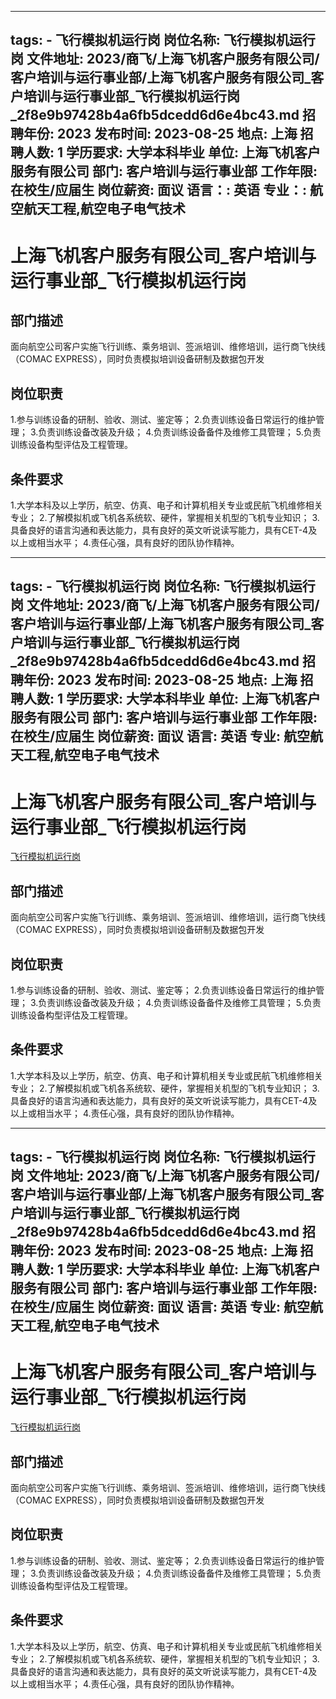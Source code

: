 
---
tags:
    - 飞行模拟机运行岗
岗位名称: 飞行模拟机运行岗
文件地址: 2023/商飞/上海飞机客户服务有限公司/客户培训与运行事业部/上海飞机客户服务有限公司_客户培训与运行事业部_飞行模拟机运行岗_2f8e9b97428b4a6fb5dcedd6d6e4bc43.md
招聘年份: 2023
发布时间: 2023-08-25
地点: 上海
招聘人数: 1
学历要求: 大学本科毕业
单位: 上海飞机客户服务有限公司
部门: 客户培训与运行事业部
工作年限: 在校生/应届生
岗位薪资: 面议
语言：: 英语
专业：: 航空航天工程,航空电子电气技术
---

# 上海飞机客户服务有限公司_客户培训与运行事业部_飞行模拟机运行岗

## 部门描述

面向航空公司客户实施飞行训练、乘务培训、签派培训、维修培训，运行商飞快线（COMAC EXPRESS），同时负责模拟培训设备研制及数据包开发

## 岗位职责

1.参与训练设备的研制、验收、测试、鉴定等；
 2.负责训练设备日常运行的维护管理；
 3.负责训练设备改装及升级；
 4.负责训练设备备件及维修工具管理；
 5.负责训练设备构型评估及工程管理。

 ## 条件要求

1.大学本科及以上学历，航空、仿真、电子和计算机相关专业或民航飞机维修相关专业；
 2.了解模拟机或飞机各系统软、硬件，掌握相关机型的飞机专业知识；
 3.具备良好的语言沟通和表达能力，具有良好的英文听说读写能力，具有CET-4及以上或相当水平；
 4.责任心强，具有良好的团队协作精神。

---
tags:
    - 飞行模拟机运行岗
岗位名称: 飞行模拟机运行岗
文件地址: 2023/商飞/上海飞机客户服务有限公司/客户培训与运行事业部/上海飞机客户服务有限公司_客户培训与运行事业部_飞行模拟机运行岗_2f8e9b97428b4a6fb5dcedd6d6e4bc43.md
招聘年份: 2023
发布时间: 2023-08-25
地点: 上海
招聘人数: 1
学历要求: 大学本科毕业
单位: 上海飞机客户服务有限公司
部门: 客户培训与运行事业部
工作年限: 在校生/应届生
岗位薪资: 面议
语言: 英语
专业: 航空航天工程,航空电子电气技术
---

# 上海飞机客户服务有限公司_客户培训与运行事业部_飞行模拟机运行岗

[飞行模拟机运行岗](http://zhaopin.comac.cc/zp/ct/out/position/positionDetail?planid=2f8e9b97428b4a6fb5dcedd6d6e4bc43)

## 部门描述

面向航空公司客户实施飞行训练、乘务培训、签派培训、维修培训，运行商飞快线（COMAC EXPRESS），同时负责模拟培训设备研制及数据包开发

## 岗位职责

1.参与训练设备的研制、验收、测试、鉴定等；
 2.负责训练设备日常运行的维护管理；
 3.负责训练设备改装及升级；
 4.负责训练设备备件及维修工具管理；
 5.负责训练设备构型评估及工程管理。

 ## 条件要求

1.大学本科及以上学历，航空、仿真、电子和计算机相关专业或民航飞机维修相关专业；
 2.了解模拟机或飞机各系统软、硬件，掌握相关机型的飞机专业知识；
 3.具备良好的语言沟通和表达能力，具有良好的英文听说读写能力，具有CET-4及以上或相当水平；
 4.责任心强，具有良好的团队协作精神。

---
tags:
    - 飞行模拟机运行岗
岗位名称: 飞行模拟机运行岗
文件地址: 2023/商飞/上海飞机客户服务有限公司/客户培训与运行事业部/上海飞机客户服务有限公司_客户培训与运行事业部_飞行模拟机运行岗_2f8e9b97428b4a6fb5dcedd6d6e4bc43.md
招聘年份: 2023
发布时间: 2023-08-25
地点: 上海
招聘人数: 1
学历要求: 大学本科毕业
单位: 上海飞机客户服务有限公司
部门: 客户培训与运行事业部
工作年限: 在校生/应届生
岗位薪资: 面议
语言: 英语
专业: 航空航天工程,航空电子电气技术
---

# 上海飞机客户服务有限公司_客户培训与运行事业部_飞行模拟机运行岗

[飞行模拟机运行岗](http://zhaopin.comac.cc/zp/ct/out/position/positionDetail?planid=2f8e9b97428b4a6fb5dcedd6d6e4bc43)


## 部门描述

面向航空公司客户实施飞行训练、乘务培训、签派培训、维修培训，运行商飞快线（COMAC EXPRESS），同时负责模拟培训设备研制及数据包开发

## 岗位职责

1.参与训练设备的研制、验收、测试、鉴定等；
 2.负责训练设备日常运行的维护管理；
 3.负责训练设备改装及升级；
 4.负责训练设备备件及维修工具管理；
 5.负责训练设备构型评估及工程管理。

 ## 条件要求

1.大学本科及以上学历，航空、仿真、电子和计算机相关专业或民航飞机维修相关专业；
 2.了解模拟机或飞机各系统软、硬件，掌握相关机型的飞机专业知识；
 3.具备良好的语言沟通和表达能力，具有良好的英文听说读写能力，具有CET-4及以上或相当水平；
 4.责任心强，具有良好的团队协作精神。
